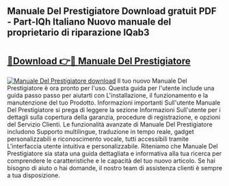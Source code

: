 ## Manuale Del Prestigiatore Download gratuit PDF - Part-IQh Italiano Nuovo manuale del proprietario di riparazione lQab3

# <h2><a href="http://df97ziv.blite.top/?on=Manuale+Del+Prestigiatore">🔗Download 👉🔴 Manuale Del Prestigiatore</a></h2>

[![Manuale Del Prestigiatore download](https://i.imgur.com/lujVjoI.png)](http://df97ziv.blite.top/?on=Manuale+Del+Prestigiatore)
Il tuo nuovo Manuale Del Prestigiatore è ora pronto per l'uso. Questa guida per l'utente include una guida passo passo per aiutarti con L'installazione, il funzionamento e la manutenzione del tuo Prodotto. Informazioni importanti Sull'utente Manuale Del Prestigiatore si prega di leggere la sezione Informazioni Sull'utente per i dettagli sulla copertura della garanzia, procedure di registrazione, e opzioni del Servizio Clienti. Le funzionalità avanzate di Manuale Del Prestigiatore includono Supporto multilingue, traduzione in tempo reale, gadget personalizzabili e riconoscimento vocale, tutti accessibili tramite L'interfaccia utente intuitiva e personalizzabile. Riteniamo che Manuale Del Prestigiatore sia stata una guida dettagliata e informativa alla tua ricerca per comprendere le caratteristiche e le capacità del tuo nuovo articolo. Se hai bisogno di aiuto o hai domande, il nostro team di assistenza clienti è sempre a tua disposizione.
